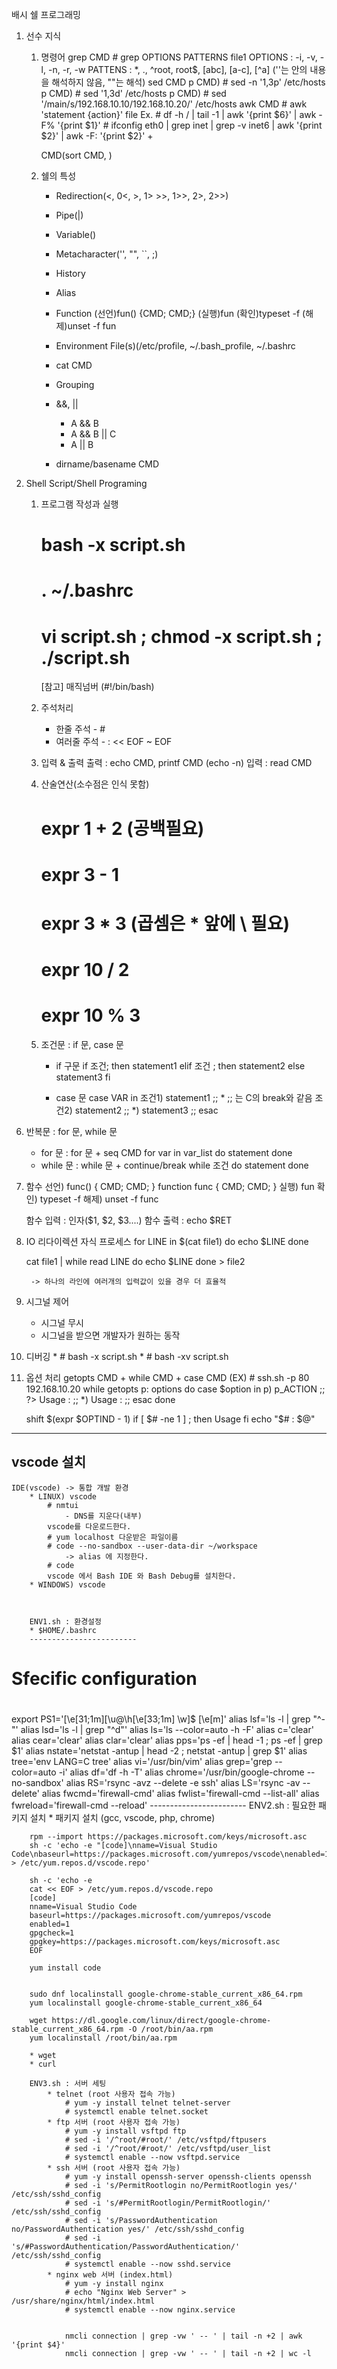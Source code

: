 배시 쉘 프로그래밍

1. 선수 지식
	1) 명령어 
		grep CMD
			# grep OPTIONS PATTERNS file1
			OPTIONS : -i, -v, -l, -n, -r, -w
			PATTENS : *, ., ^root, root$, [abc], [a-c], [^a]   (''는 안의 내용을 해석하지 않음, ""는 해석)
		sed CMD
			p CMD) # sed -n '1,3p' /etc/hosts
			p CMD) # sed '1,3d' /etc/hosts
			p CMD) # sed '/main/s/192.168.10.10/192.168.10.20/' /etc/hosts
		awk CMD
			# awk 'statement {action}' file
			Ex. # df -h / | tail -1 | awk '{print $6}' | awk -F% '{print $1}'
				# ifconfig eth0 | grep inet | grep -v inet6 | awk '{print $2}' | awk -F: '{print $2}'
		+
		
		CMD(sort CMD, )
		
	2) 쉘의 특성
		* Redirection(<, 0<, >, 1> >>, 1>>, 2>, 2>>)
		* Pipe(|)
		* Variable()
		* Metacharacter('', "", ``, ;)
		* History
		* Alias
		* Function
			(선언)fun() {CMD; CMD;}
			(실행)fun
			(확인)typeset -f
			(해제)unset -f fun
		* Environment File(s)(/etc/profile, ~/.bash_profile, ~/.bashrc
		
		* cat CMD
		* Grouping 
		* &&, ||
			* A && B
			* A && B || C
			* A || B
		* dirname/basename CMD

2. Shell Script/Shell Programing
	
	1) 프로그램 작성과 실행
		# bash -x script.sh
		# . ~/.bashrc
		# vi script.sh ; chmod -x script.sh ; ./script.sh
		[참고] 매직넘버 (#!/bin/bash)

	2) 주석처리
		* 한줄 주석	- #
		* 여러줄 주석	- : << EOF ~ EOF
	
	3) 입력 & 출력
		출력 : echo CMD, printf CMD (echo -n)
		입력 : read CMD
	
	4) 산술연산(소수점은 인식 못함)
		# expr 1 + 2 (공백필요)
		# expr 3 - 1 
		# expr 3 \* 3 (곱셈은 * 앞에 \ 필요)
		# expr 10 / 2  
		# expr 10 % 3
		
	5) 조건문 : if 문, case 문
		
		* if 구문
			if 조건; then
				statement1
			elif 조건 ; then
				statement2
			else
				statement3
			fi
			
		* case 문
			case VAR in
				조건1) statement1 ;;         * ;; 는 C의 break와 같음
				조건2) statement2 ;;
				*)	  statement3 ;;
			esac	
6) 반복문 : for 문, while 문
	* for 문 : for 문 + seq CMD
		for var in var_list
		do
			statement
		done
	* while 문 : while 문 + continue/break
		while 조건
		do
			statement
		done
7) 함수
	선언)
		func() { CMD; CMD; }
		function func { CMD; CMD; }
	실행) fun
	확인) typeset -f
	해제) unset -f func
	
	함수 입력 : 인자($1, $2, $3....)
	함수 출력 : echo $RET
	
8) IO 리다이렉션 자식 프로세스
	for LINE in $(cat file1)
		do
			echo $LINE
		done

	
	cat file1 | while read LINE
	do
		echo $LINE
	done > file2
		
		-> 하나의 라인에 여러개의 입력값이 있을 경우 더 효율적

9) 시그널 제어
	* 시그널 무시
	* 시그널을 받으면 개발자가 원하는 동작
	
10) 디버깅
		* # bash -x script.sh
		* # bash -xv script.sh
		
11) 옵션 처리
	getopts CMD + while CMD + case CMD
	(EX) # ssh.sh -p 80 192.168.10.20
	while getopts p: options
	do
		case $option in
			p) p_ACTION ;;
			\?> Usage : ;;
			*) Usage : ;;
		esac
	done
	
	shift $(expr $OPTIND - 1)
	if [ $# -ne 1 ] ; then
		Usage
	fi
	echo "$# : $@"

------------------------------------------------------------------------------------
vscode 설치
------------------------------------------------------------------------------------	
	IDE(vscode) -> 통합 개발 환경
		* LINUX) vscode
			# nmtui 
				- DNS를 지운다(내부)
			vscode를 다운로드한다.
			# yum localhost 다운받은 파일이름
			# code --no-sandbox --user-data-dir ~/workspace
				-> alias 에 지정한다.
			# code
			vscode 에서 Bash IDE 와 Bash Debug를 설치한다.
		* WINDOWS) vscode
		
		
		
		ENV1.sh : 환경설정 
		* $HOME/.bashrc
		------------------------
#
# Sfecific configuration
#
export PS1='\[\e[31;1m\][\u@\h\[\e[33;1m\] \w]\$ \[\e[m\]'
alias lsf='ls -l | grep "^-"'
alias lsd='ls -l | grep "^d"'
alias ls='ls --color=auto -h -F'
alias c='clear'
alias cear='clear'
alias clar='clear'
alias pps='ps -ef | head -1 ; ps -ef | grep $1'
alias nstate='netstat -antup | head -2 ; netstat -antup | grep $1'
alias tree='env LANG=C tree'
alias vi='/usr/bin/vim'
alias grep='grep --color=auto -i'
alias df='df -h -T'
alias chrome='/usr/bin/google-chrome --no-sandbox'
alias RS='rsync -avz --delete -e ssh'
alias LS='rsync -av --delete'
alias fwcmd='firewall-cmd'
alias fwlist='firewall-cmd --list-all'
alias fwreload='firewall-cmd --reload'
		------------------------
		ENV2.sh : 필요한 패키지 설치
			* 패키지 설치 (gcc, vscode, php, chrome)
		
		rpm --import https://packages.microsoft.com/keys/microsoft.asc
		sh -c 'echo -e "[code]\nname=Visual Studio Code\nbaseurl=https://packages.microsoft.com/yumrepos/vscode\nenabled=1\ngpgcheck=1\ngpgkey=https://packages.microsoft.com/keys/microsoft.asc" > /etc/yum.repos.d/vscode.repo'
		
		sh -c 'echo -e 
		cat << EOF > /etc/yum.repos.d/vscode.repo
		[code]
		nname=Visual Studio Code
		baseurl=https://packages.microsoft.com/yumrepos/vscode
		enabled=1
		gpgcheck=1
		gpgkey=https://packages.microsoft.com/keys/microsoft.asc
		EOF
		
		yum install code
		
		
		sudo dnf localinstall google-chrome-stable_current_x86_64.rpm
		yum localinstall google-chrome-stable_current_x86_64
		
		wget https://dl.google.com/linux/direct/google-chrome-stable_current_x86_64.rpm -O /root/bin/aa.rpm
		yum localinstall /root/bin/aa.rpm
		
		* wget
		* curl
		
		ENV3.sh : 서버 세팅
			* telnet (root 사용자 접속 가능)
				# yum -y install telnet telnet-server
				# systemctl enable telnet.socket
			* ftp 서버 (root 사용자 접속 가능)
				# yum -y install vsftpd ftp
				# sed -i '/^root/#root/' /etc/vsftpd/ftpusers
				# sed -i '/^root/#root/' /etc/vsftpd/user_list
				# systemctl enable --now vsftpd.service
			* ssh 서버 (root 사용자 접속 가능)
				# yum -y install openssh-server openssh-clients openssh
				# sed -i 's/PermitRootlogin no/PermitRootlogin yes/' /etc/ssh/sshd_config
				# sed -i 's/#PermitRootlogin/PermitRootlogin/' /etc/ssh/sshd_config
				# sed -i 's/PasswordAuthentication no/PasswordAuthentication yes/' /etc/ssh/sshd_config
				# sed -i 's/#PasswordAuthentication/PasswordAuthentication/' /etc/ssh/sshd_config
				# systemctl enable --now sshd.service
			* nginx web 서버 (index.html)
				# yum -y install nginx
				# echo "Nginx Web Server" > /usr/share/nginx/html/index.html
				# systemctl enable --now nginx.service
				
				
				nmcli connection | grep -vw ' -- ' | tail -n +2 | awk '{print $4}'
				nmcli connection | grep -vw ' -- ' | tail -n +2 | wc -l
